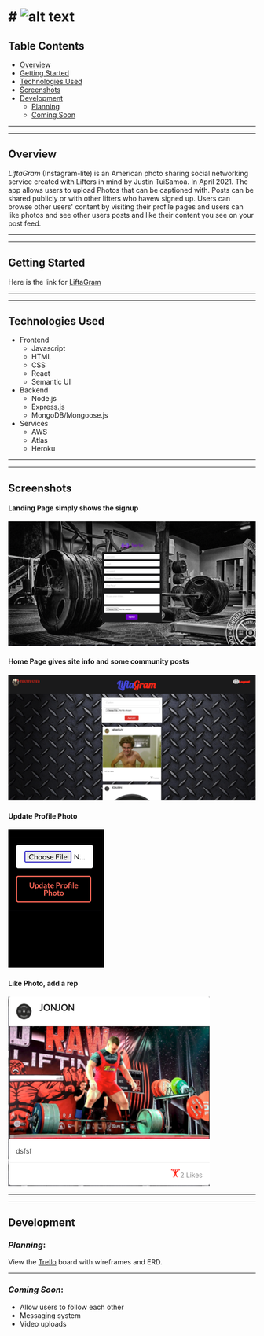 # # ![alt text](./public/LifaGram.png)


## Table Contents  
* [Overview](#overview)
* [Getting Started](#getting-started)
* [Technologies Used](#technologies-used)
* [Screenshots](#screenshots)
* [Development](#development)  
  * [Planning](#planning)
  * [Coming Soon](#coming-soon)
---
---



## Overview


*LiftaGram* (Instagram-lite) is an American photo sharing social networking service created with Lifters in mind by Justin TuiSamoa. In April 2021. The app allows users to upload Photos that can be captioned with. Posts can be shared publicly or with other lifters who havew signed up. Users can browse other users' content by visiting their profile pages and users can like photos and see other users posts and like their content you see on your post feed.


---
---

## Getting Started  
Here is the link for
[LiftaGram](https://liftagrams.herokuapp.com/)  

---
---

## Technologies Used  
* Frontend
  * Javascript
  * HTML
  * CSS
  * React
  * Semantic UI
* Backend
  * Node.js
  * Express.js
  * MongoDB/Mongoose.js
* Services
  * AWS
  * Atlas
  * Heroku

---
---
## Screenshots

#### Landing Page simply shows the signup
![Landing Page](./public/signupPage.png) 
#### Home Page gives site info and some community posts
![Home Page](./public/feedPage.png) 
#### Update Profile Photo
![Update Profile Picture](./public/updatePhoto.png) 
#### Like Photo, add a rep
![Like Post](./public/likePost.png) 
 

---
---
## Development  
### *Planning*:  
View the 
[Trello](https://trello.com/b/ki8REnYJ/liftagram) board with wireframes and ERD. 

---
### *Coming Soon*:
* Allow users to follow each other
* Messaging system
* Video uploads
